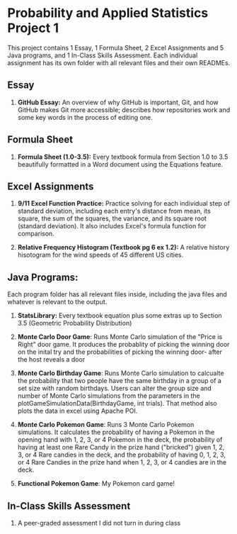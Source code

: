 # Probability and Applied Statistics Project 1

This project contains 1 Essay, 1 Formula Sheet, 2 Excel Assignments
and 5 Java programs, and 1 In-Class Skills Assessment.
Each individual assignment has its own folder with all relevant files and their own READMEs.<br>


## Essay
1. **GitHub Essay:** An overview of why GitHub is important, Git, and how GitHub makes Git more accessible; describes how repositories work and some key words in the process of editing one.  

## Formula Sheet
1. **Formula Sheet (1.0-3.5):** Every textbook formula from Section 1.0 to 3.5 beautifully formatted in a Word document using the Equations feature. 

## Excel Assignments
1. **9/11 Excel Function Practice:** Practice solving for each individual step of standard deviation, including each entry's distance from mean, its square,
the sum of the squares, the variance, and its square root (standard deviation). It also includes Excel's formula function for comparison. 

2. **Relative Frequency Histogram (Textbook pg 6 ex 1.2):** A relative history hisotogram for the wind speeds of 45 different US cities.

## Java Programs:
Each program folder has all relevant files inside, including the java files and whatever is relevant to the output. 

1. **StatsLibrary:** Every textbook equation plus some extras up to Section 3.5 (Geometric Probability Distribution)

2. **Monte Carlo Door Game**: Runs Monte Carlo simulation of the "Price is Right" door game. It produces the probablity of picking the winning door
on the inital try and the probabilities of picking the winning door- after the host reveals a door

3. **Monte Carlo Birthday Game**: Runs Monte Carlo simulation to calcualte the probability that two people have the same birthday in a group of a set size with random birthdays. Users can alter the group size and number of Monte Carlo simulations from the parameters in the plotGameSimulationData(BirthdayGame, int trials). That method also plots the data in excel using Apache POI. 

4. **Monte Carlo Pokemon Game**: Runs 3 Monte Carlo Pokemon simulations. It calculates the probability of having a Pokemon in the opening hand with 1, 2, 3, or 4 Pokemon in the deck, the probability of having at least one Rare Candy in the prize hand ("bricked") given 1, 2, 3, or 4 Rare candies in the deck, and the probability of having 0, 1, 2, 3, or 4 Rare Candies in the prize hand when 1, 2, 3, or 4 candies are in the deck.

5. **Functional Pokemon Game**: My Pokemon card game!

## In-Class Skills Assessment
1. A peer-graded assessment I did not turn in during class






